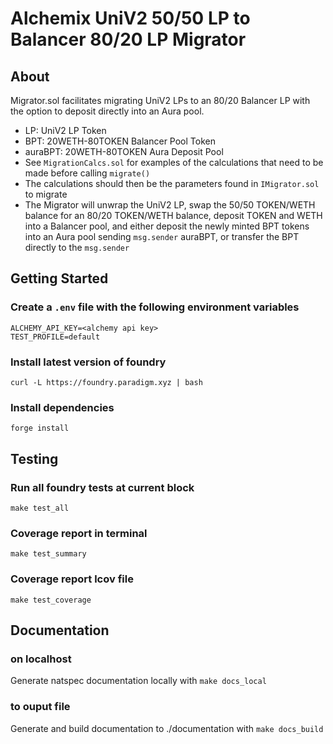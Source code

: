 # Alchemix UniV2 50/50 LP to Balancer 80/20 LP Migrator

## About

Migrator.sol facilitates migrating UniV2 LPs to an 80/20 Balancer LP with the option to deposit directly into an Aura pool.

-   LP: UniV2 LP Token
-   BPT: 20WETH-80TOKEN Balancer Pool Token
-   auraBPT: 20WETH-80TOKEN Aura Deposit Pool
-   See `MigrationCalcs.sol` for examples of the calculations that need to be made before calling `migrate()`
-   The calculations should then be the parameters found in `IMigrator.sol` to migrate
-   The Migrator will unwrap the UniV2 LP, swap the 50/50 TOKEN/WETH balance for an 80/20 TOKEN/WETH balance, deposit TOKEN and WETH into a Balancer pool, and either deposit the newly minted BPT tokens into an Aura pool sending `msg.sender` auraBPT, or transfer the BPT directly to the `msg.sender`

## Getting Started

### Create a `.env` file with the following environment variables

```
ALCHEMY_API_KEY=<alchemy api key>
TEST_PROFILE=default
```

### Install latest version of foundry

`curl -L https://foundry.paradigm.xyz | bash`

### Install dependencies

`forge install`

## Testing

### Run all foundry tests at current block

`make test_all`

### Coverage report in terminal

`make test_summary`

### Coverage report lcov file

`make test_coverage`

## Documentation

### on localhost

Generate natspec documentation locally with `make docs_local`

### to ouput file

Generate and build documentation to ./documentation with `make docs_build`
